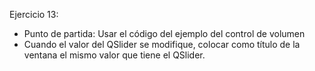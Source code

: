 Ejercicio 13:
* Punto de partida: Usar el código del ejemplo del control de volumen
* Cuando el valor del QSlider se modifique, colocar como título de la ventana el mismo valor que tiene el QSlider.
